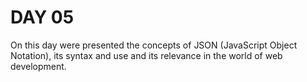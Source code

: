 # DAY 05

On this day were presented the concepts of JSON (JavaScript Object Notation), its syntax and use and its relevance in the world of web development.
